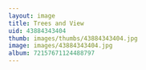 ```yaml
---
layout: image
title: Trees and View
uid: 43884343404
thumb: images/thumbs/43884343404.jpg
image: images/43884343404.jpg
album: 72157671124488797
---
```


